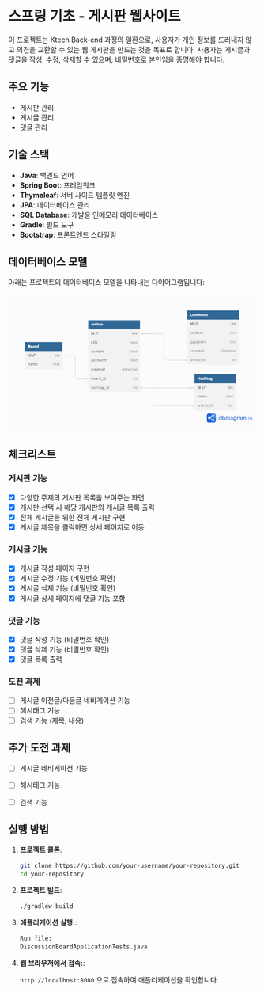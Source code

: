 # 스프링 기초 - 게시판 웹사이트

이 프로젝트는 Ktech Back-end 과정의 일환으로, 사용자가 개인 정보를 드러내지 않고 의견을 교환할 수 있는 웹 게시판을 만드는 것을 목표로 합니다. 사용자는 게시글과 댓글을 작성, 수정, 삭제할 수 있으며, 비밀번호로 본인임을 증명해야 합니다.

## 주요 기능

- 게시판 관리
- 게시글 관리
- 댓글 관리

## 기술 스택

- **Java**: 백엔드 언어
- **Spring Boot**: 프레임워크
- **Thymeleaf**: 서버 사이드 템플릿 엔진
- **JPA**: 데이터베이스 관리
- **SQL Database**: 개발용 인메모리 데이터베이스
- **Gradle**: 빌드 도구
- **Bootstrap**: 프론트엔드 스타일링

## 데이터베이스 모델

아래는 프로젝트의 데이터베이스 모델을 나타내는 다이어그램입니다:

![Database Schema](disscusion-board.png)


## 체크리스트

### 게시판 기능
- [x] 다양한 주제의 게시판 목록을 보여주는 화면
- [x] 게시판 선택 시 해당 게시판의 게시글 목록 출력
- [x] 전체 게시글을 위한 전체 게시판 구현
- [x] 게시글 제목을 클릭하면 상세 페이지로 이동

### 게시글 기능
- [x] 게시글 작성 페이지 구현
- [x] 게시글 수정 기능 (비밀번호 확인)
- [x] 게시글 삭제 기능 (비밀번호 확인)
- [x] 게시글 상세 페이지에 댓글 기능 포함

### 댓글 기능
- [x] 댓글 작성 기능 (비밀번호 확인)
- [x] 댓글 삭제 기능 (비밀번호 확인)
- [x] 댓글 목록 출력

### 도전 과제
- [ ] 게시글 이전글/다음글 네비게이션 기능
- [ ] 해시태그 기능
- [ ] 검색 기능 (제목, 내용)

## 추가 도전 과제

- [ ] 게시글 네비게이션 기능
- [ ] 해시태그 기능
- [ ] 검색 기능



## 실행 방법

1. **프로젝트 클론**:
   ```bash
   git clone https://github.com/your-username/your-repository.git
   cd your-repository

2. **프로젝트 빌드**:
   ```bash
   ./gradlew build

3. **애플리케이션 실행:**:
     ```bash
    Run file: 
    DiscussionBoardApplicationTests.java

4. **웹 브라우저에서 접속:**:
    
    `http://localhost:8080` 으로 접속하여 애플리케이션을 확인합니다.
   
